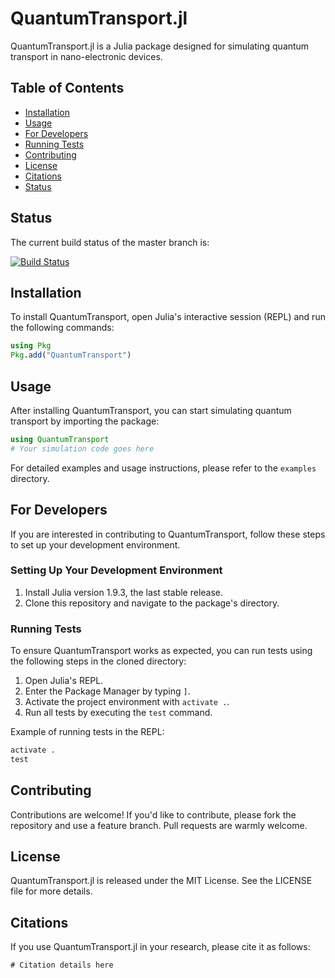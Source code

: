 # QuantumTransport.jl

QuantumTransport.jl is a Julia package designed for simulating quantum transport in nano-electronic devices.

## Table of Contents
- [Installation](#installation)
- [Usage](#usage)
- [For Developers](#for-developers)
- [Running Tests](#running-tests)
- [Contributing](#contributing)
- [License](#license)
- [Citations](#citations)
- [Status](#status)

## Status

The current build status of the master branch is:

[![Build Status](https://github.com/quantum-nanoelectronics/QuantumTransport.jl/actions/workflows/CI.yml/badge.svg?branch=master)](https://github.com/quantum-nanoelectronics/QuantumTransport.jl/actions/workflows/CI.yml?query=branch%3Amaster)

## Installation

To install QuantumTransport, open Julia's interactive session (REPL) and run the following commands:

```julia
using Pkg
Pkg.add("QuantumTransport")
```

## Usage

After installing QuantumTransport, you can start simulating quantum transport by importing the package:

```julia
using QuantumTransport
# Your simulation code goes here
```

For detailed examples and usage instructions, please refer to the `examples` directory.

## For Developers

If you are interested in contributing to QuantumTransport, follow these steps to set up your development environment.

### Setting Up Your Development Environment

1. Install Julia version 1.9.3, the last stable release.
2. Clone this repository and navigate to the package's directory.

### Running Tests

To ensure QuantumTransport works as expected, you can run tests using the following steps in the cloned directory:

1. Open Julia's REPL.
2. Enter the Package Manager by typing `]`.
3. Activate the project environment with `activate .`.
4. Run all tests by executing the `test` command.

Example of running tests in the REPL:

```julia
activate .
test
```

## Contributing

Contributions are welcome! If you'd like to contribute, please fork the repository and use a feature branch. Pull requests are warmly welcome.

## License

QuantumTransport.jl is released under the MIT License. See the LICENSE file for more details.

## Citations

If you use QuantumTransport.jl in your research, please cite it as follows:
```
# Citation details here
```
